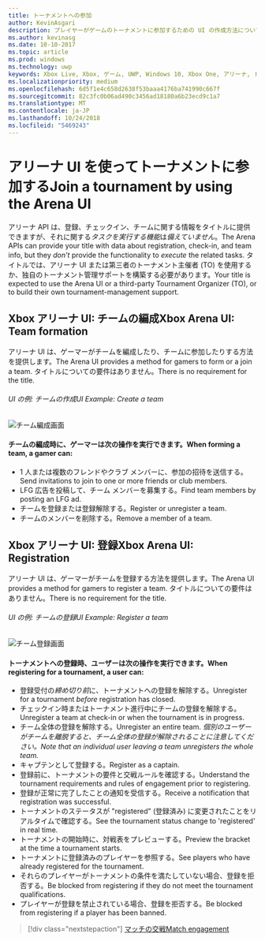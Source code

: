 ```yaml
---
title: トーナメントへの参加
author: KevinAsgari
description: プレイヤーがゲームのトーナメントに参加するための UI の作成方法について説明します。
ms.author: kevinasg
ms.date: 10-10-2017
ms.topic: article
ms.prod: windows
ms.technology: uwp
keywords: Xbox Live, Xbox, ゲーム, UWP, Windows 10, Xbox One, アリーナ, トーナメント, UX
ms.localizationpriority: medium
ms.openlocfilehash: 6d5f1e4c658d2638f53baaa4176ba741990c667f
ms.sourcegitcommit: 82c3fc0b06ad490c3456ad18180a6b23ecd9c1a7
ms.translationtype: MT
ms.contentlocale: ja-JP
ms.lasthandoff: 10/24/2018
ms.locfileid: "5469243"
---
```

# <a name="join-a-tournament-by-using-the-arena-ui"></a><span data-ttu-id="84ee4-104">アリーナ UI を使ってトーナメントに参加する</span><span class="sxs-lookup"><span data-stu-id="84ee4-104">Join a tournament by using the Arena UI</span></span>

<span data-ttu-id="84ee4-105">アリーナ API は、登録、チェックイン、チームに関する情報をタイトルに提供できますが、それに関する*タスクを実行する機能*は*備えていません*。</span><span class="sxs-lookup"><span data-stu-id="84ee4-105">The Arena APIs can provide your title with data about registration, check-in, and team info, but they *don’t* provide the functionality to *execute* the related tasks.</span></span> <span data-ttu-id="84ee4-106">タイトルでは、アリーナ UI または第三者のトーナメント主催者 (TO) を使用するか、独自のトーナメント管理サポートを構築する必要があります。</span><span class="sxs-lookup"><span data-stu-id="84ee4-106">Your title is expected to use the Arena UI or a third-party Tournament Organizer (TO), or to build their own tournament-management support.</span></span>

## <a name="xbox-arena-ui-team-formation"></a><span data-ttu-id="84ee4-107">Xbox アリーナ UI: チームの編成</span><span class="sxs-lookup"><span data-stu-id="84ee4-107">Xbox Arena UI: Team formation</span></span>

<span data-ttu-id="84ee4-108">アリーナ UI は、ゲーマーがチームを編成したり、チームに参加したりする方法を提供します。</span><span class="sxs-lookup"><span data-stu-id="84ee4-108">The Arena UI provides a method for gamers to form or a join a team.</span></span> <span data-ttu-id="84ee4-109">タイトルについての要件はありません。</span><span class="sxs-lookup"><span data-stu-id="84ee4-109">There is no requirement for the title.</span></span>

###### <a name="ui-example-create-a-team"></a><span data-ttu-id="84ee4-110">UI の例: チームの作成</span><span class="sxs-lookup"><span data-stu-id="84ee4-110">UI Example: Create a team</span></span>

![チーム編成画面](../../images/arena/arena-ux-create-team.png)

#### <a name="when-forming-a-team-a-gamer-can"></a><span data-ttu-id="84ee4-112">チームの編成時に、ゲーマーは次の操作を実行できます。</span><span class="sxs-lookup"><span data-stu-id="84ee4-112">When forming a team, a gamer can:</span></span>

* <span data-ttu-id="84ee4-113">1 人または複数のフレンドやクラブ メンバーに、参加の招待を送信する。</span><span class="sxs-lookup"><span data-stu-id="84ee4-113">Send invitations to join to one or more friends or club members.</span></span>
* <span data-ttu-id="84ee4-114">LFG 広告を投稿して、チーム メンバーを募集する。</span><span class="sxs-lookup"><span data-stu-id="84ee4-114">Find team members by posting an LFG ad.</span></span>
* <span data-ttu-id="84ee4-115">チームを登録または登録解除する。</span><span class="sxs-lookup"><span data-stu-id="84ee4-115">Register or unregister a team.</span></span>
* <span data-ttu-id="84ee4-116">チームのメンバーを削除する。</span><span class="sxs-lookup"><span data-stu-id="84ee4-116">Remove a member of a team.</span></span>

## <a name="xbox-arena-ui-registration"></a><span data-ttu-id="84ee4-117">Xbox アリーナ UI: 登録</span><span class="sxs-lookup"><span data-stu-id="84ee4-117">Xbox Arena UI: Registration</span></span>

<span data-ttu-id="84ee4-118">アリーナ UI は、ゲーマーがチームを登録する方法を提供します。</span><span class="sxs-lookup"><span data-stu-id="84ee4-118">The Arena UI provides a method for gamers to register a team.</span></span> <span data-ttu-id="84ee4-119">タイトルについての要件はありません。</span><span class="sxs-lookup"><span data-stu-id="84ee4-119">There is no requirement for the title.</span></span>

###### <a name="ui-example-register-a-team"></a><span data-ttu-id="84ee4-120">UI の例: チームの登録</span><span class="sxs-lookup"><span data-stu-id="84ee4-120">UI Example: Register a team</span></span>

![チーム登録画面](../../images/arena/arena-ux-register-team.png)

#### <a name="when-registering-for-a-tournament-a-user-can"></a><span data-ttu-id="84ee4-122">トーナメントへの登録時、ユーザーは次の操作を実行できます。</span><span class="sxs-lookup"><span data-stu-id="84ee4-122">When registering for a tournament, a user can:</span></span>

* <span data-ttu-id="84ee4-123">登録受付の*締め切り前*に、トーナメントへの登録を解除する。</span><span class="sxs-lookup"><span data-stu-id="84ee4-123">Unregister for a tournament *before* registration has closed.</span></span>
* <span data-ttu-id="84ee4-124">チェックイン時またはトーナメント進行中にチームの登録を解除する。</span><span class="sxs-lookup"><span data-stu-id="84ee4-124">Unregister a team at check-in or when the tournament is in progress.</span></span>
* <span data-ttu-id="84ee4-125">チーム全体の登録を解除する。</span><span class="sxs-lookup"><span data-stu-id="84ee4-125">Unregister an entire team.</span></span> *<span data-ttu-id="84ee4-126">個別のユーザーがチームを離脱すると、チーム全体の登録が解除されることに注意してください。</span><span class="sxs-lookup"><span data-stu-id="84ee4-126">Note that an individual user leaving a team unregisters the whole team.</span></span>*
* <span data-ttu-id="84ee4-127">キャプテンとして登録する。</span><span class="sxs-lookup"><span data-stu-id="84ee4-127">Register as a captain.</span></span>
* <span data-ttu-id="84ee4-128">登録前に、トーナメントの要件と交戦ルールを確認する。</span><span class="sxs-lookup"><span data-stu-id="84ee4-128">Understand the tournament requirements and rules of engagement prior to registering.</span></span>
* <span data-ttu-id="84ee4-129">登録が正常に完了したことの通知を受信する。</span><span class="sxs-lookup"><span data-stu-id="84ee4-129">Receive a notification that registration was successful.</span></span>
* <span data-ttu-id="84ee4-130">トーナメントのステータスが "registered" (登録済み) に変更されたことをリアルタイムで確認する。</span><span class="sxs-lookup"><span data-stu-id="84ee4-130">See the tournament status change to 'registered' in real time.</span></span>
* <span data-ttu-id="84ee4-131">トーナメントの開始時に、対戦表をプレビューする。</span><span class="sxs-lookup"><span data-stu-id="84ee4-131">Preview the bracket at the time a tournament starts.</span></span>
* <span data-ttu-id="84ee4-132">トーナメントに登録済みのプレイヤーを参照する。</span><span class="sxs-lookup"><span data-stu-id="84ee4-132">See players who have already registered for the tournament.</span></span>
* <span data-ttu-id="84ee4-133">それらのプレイヤーがトーナメントの条件を満たしていない場合、登録を拒否する。</span><span class="sxs-lookup"><span data-stu-id="84ee4-133">Be blocked from registering if they do not meet the tournament qualifications.</span></span>
* <span data-ttu-id="84ee4-134">プレイヤーが登録を禁止されている場合、登録を拒否する。</span><span class="sxs-lookup"><span data-stu-id="84ee4-134">Be blocked from registering if a player has been banned.</span></span>

> [!div class="nextstepaction"]
> [<span data-ttu-id="84ee4-135">マッチの交戦</span><span class="sxs-lookup"><span data-stu-id="84ee4-135">Match engagement</span></span>](arena-ux-match-engagement.md)
